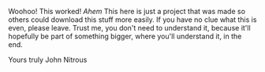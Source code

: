 Woohoo! This worked!
*Ahem*
This here is just a project that was made so others could download this stuff more easily.
If you have no clue what this is even, please leave.
Trust me, you don't need to understand it, because it'll hopefully be part of something bigger,
where you'll understand it, in the end.

Yours truly
John Nitrous
